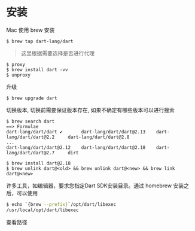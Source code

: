 # 安装

Mac 使用 brew 安装

```shell
$ brew tap dart-lang/dart
```

> 这里根据需要选择是否进行代理

```shell
$ proxy
$ brew install dart -vv
$ unproxy
```

升级

```shell
$ brew upgrade dart
```

切换版本, 切换前需要保证版本存在, 如果不确定有哪些版本可以进行搜索

```shell
$ brew search dart
==> Formulae
dart-lang/dart/dart ✔       dart-lang/dart/dart@2.13    dart-lang/dart/dart@2.2     dart-lang/dart/dart@2.8
...
dart-lang/dart/dart@2.12    dart-lang/dart/dart@2.18    dart-lang/dart/dart@2.7     dirt

$ brew install dart@2.18
$ brew unlink dart@<old> && brew unlink dart@<new> && brew link dart@<new>
```

许多工具，如编辑器，要求您指定Dart SDK安装目录。通过 homebrew 安装之后，可以使用

```bash
$ echo `{brew --prefix}`/opt/dart/libexec
/usr/local/opt/dart/libexec
```

查看路径
